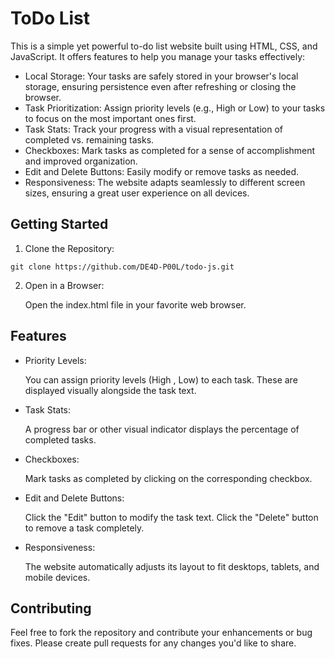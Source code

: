 # ToDo List

This is a simple yet powerful to-do list website built using HTML, CSS, and JavaScript. It offers features to help you manage your tasks effectively:

- Local Storage: Your tasks are safely stored in your browser's local storage, ensuring persistence even after refreshing or closing the browser.
- Task Prioritization: Assign priority levels (e.g., High or Low) to your tasks to focus on the most important ones first.
- Task Stats: Track your progress with a visual representation of completed vs. remaining tasks.
- Checkboxes: Mark tasks as completed for a sense of accomplishment and improved organization.
- Edit and Delete Buttons: Easily modify or remove tasks as needed.
- Responsiveness: The website adapts seamlessly to different screen sizes, ensuring a great user experience on all devices.

## Getting Started

1. Clone the Repository:

```
git clone https://github.com/DE4D-P00L/todo-js.git
```

2. Open in a Browser:

   Open the index.html file in your favorite web browser.

## Features

- Priority Levels:

  You can assign priority levels (High , Low) to each task. These are displayed visually alongside the task text.

- Task Stats:

  A progress bar or other visual indicator displays the percentage of completed tasks.

- Checkboxes:

  Mark tasks as completed by clicking on the corresponding checkbox.

- Edit and Delete Buttons:

  Click the "Edit" button to modify the task text.
  Click the "Delete" button to remove a task completely.

- Responsiveness:

  The website automatically adjusts its layout to fit desktops, tablets, and mobile devices.

## Contributing

Feel free to fork the repository and contribute your enhancements or bug fixes. Please create pull requests for any changes you'd like to share.
